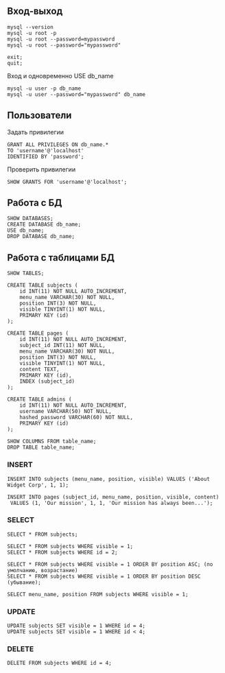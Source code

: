 ## Вход-выход

    mysql --version
    mysql -u root -p
    mysql -u root --password=mypassword
    mysql -u root --password="mypassword"

    exit;
    quit;

Вход и одновременно USE db_name

    mysql -u user -p db_name
    mysql -u user --password="mypassword" db_name

## Пользователи

Задать привилегии

    GRANT ALL PRIVILEGES ON db_name.*
    TO 'username'@'localhost'
    IDENTIFIED BY 'password';

Проверить привилегии

    SHOW GRANTS FOR 'username'@'localhost';

## Работа с БД

    SHOW DATABASES;
    CREATE DATABASE db_name;
    USE db_name;
    DROP DATABASE db_name;

## Работа с таблицами БД

    SHOW TABLES;    

    CREATE TABLE subjects (
        id INT(11) NOT NULL AUTO_INCREMENT,
        menu_name VARCHAR(30) NOT NULL,
        position INT(3) NOT NULL,
        visible TINYINT(1) NOT NULL,
        PRIMARY KEY (id)
    );

    CREATE TABLE pages (
        id INT(11) NOT NULL AUTO_INCREMENT,
        subject_id INT(11) NOT NULL,
        menu_name VARCHAR(30) NOT NULL,
        position INT(3) NOT NULL,
        visible TINYINT(1) NOT NULL,
        content TEXT,
        PRIMARY KEY (id),
        INDEX (subject_id)
    );

    CREATE TABLE admins (
        id INT(11) NOT NULL AUTO_INCREMENT,
        username VARCHAR(50) NOT NULL,
        hashed_password VARCHAR(60) NOT NULL,
        PRIMARY KEY (id)
    );

    SHOW COLUMNS FROM table_name;
    DROP TABLE table_name;

### INSERT    

    INSERT INTO subjects (menu_name, position, visible) VALUES ('About Widget Corp', 1, 1);
    
    INSERT INTO pages (subject_id, menu_name, position, visible, content) 
     VALUES (1, 'Our mission', 1, 1, 'Our mission has always been...');

### SELECT

    SELECT * FROM subjects;

    SELECT * FROM subjects WHERE visible = 1;
    SELECT * FROM subjects WHERE id = 2;

    SELECT * FROM subjects WHERE visible = 1 ORDER BY position ASC; (по умолчанию, возрастание)
    SELECT * FROM subjects WHERE visible = 1 ORDER BY position DESC (убывание);

    SELECT menu_name, position FROM subjects WHERE visible = 1;

### UPDATE

    UPDATE subjects SET visible = 1 WHERE id = 4;
    UPDATE subjects SET visible = 1 WHERE id < 4;

### DELETE

    DELETE FROM subjects WHERE id = 4;

    






